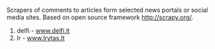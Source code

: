
Scrapers of comments to articles form selected news portals or social media sites. Based on open source framework http://scrapy.org/.


1. delfi - www.delfi.lt
2. lr - www.lrytas.lt
